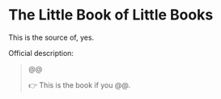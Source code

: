 # The Little Book of Little Books

This is the source of, yes.

Official description:

> @@
>
> 👉 This is the book if you @@.